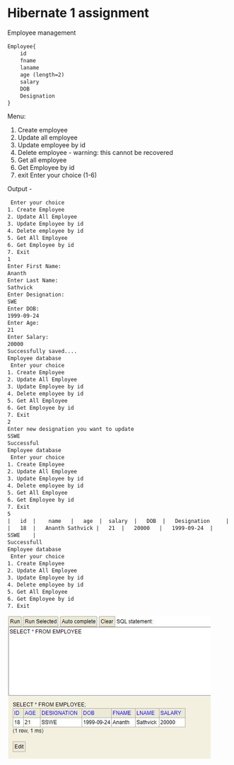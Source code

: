 # Hibernate 1 assignment

Employee management
```
Employee{
    id
    fname
    laname
    age (length=2)
    salary
    DOB
    Designation
} 
```
Menu:
1. Create employee
2. Update all employee
2. Update employee by id
3. Delete employee - warning: this cannot be recovered
4. Get all employee
5. Get Employee by id
6. exit
Enter your choice (1-6)

Output - 

```
 Enter your choice 
1. Create Employee 
2. Update All Employee 
3. Update Employee by id 
4. Delete employee by id  
5. Get All Employee 
6. Get Employee by id
7. Exit
1
Enter First Name:
Ananth
Enter Last Name:
Sathvick
Enter Designation:
SWE
Enter DOB:
1999-09-24
Enter Age:
21
Enter Salary:
20000
Successfully saved....
Employee database 
 Enter your choice 
1. Create Employee 
2. Update All Employee 
3. Update Employee by id 
4. Delete employee by id  
5. Get All Employee 
6. Get Employee by id
7. Exit
2
Enter new designation you want to update
SSWE
Successful
Employee database 
 Enter your choice 
1. Create Employee 
2. Update All Employee 
3. Update Employee by id 
4. Delete employee by id  
5. Get All Employee 
6. Get Employee by id
7. Exit
5
|	id	|	 name 	| 	age	 | 	salary 	| 	DOB	 |	 Designation	 |
|	18	|	Ananth Sathvick	|	21	|	20000	|	1999-09-24	|	SSWE	|
Successfull
Employee database 
 Enter your choice 
1. Create Employee 
2. Update All Employee 
3. Update Employee by id 
4. Delete employee by id  
5. Get All Employee 
6. Get Employee by id
7. Exit
```
![](1.jpg)